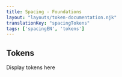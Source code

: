```yaml
---
title: Spacing - Foundations
layout: "layouts/token-documentation.njk"
translationKey: "spacingTokens"
tags: ['spacingEN', 'tokens']
---
```


## Tokens

Display tokens here
